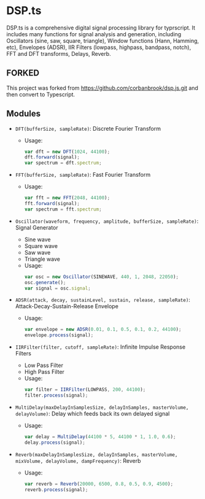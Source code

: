 # DSP.ts

DSP.ts is a comprehensive digital signal processing library for typrscript.
It includes many functions for signal analysis and generation, including
Oscillators (sine, saw, square, triangle), Window functions (Hann, Hamming, etc),
Envelopes (ADSR), IIR Filters (lowpass, highpass, bandpass, notch), FFT and DFT
transforms, Delays, Reverb.

## FORKED

This project was forked from https://github.com/corbanbrook/dsp.js.git and then convert to Typescript.

## Modules

-   `DFT(bufferSize, sampleRate)`: Discrete Fourier Transform

    -   Usage:
        ```js
        var dft = new DFT(1024, 44100);
        dft.forward(signal);
        var spectrum = dft.spectrum;
        ```

-   `FFT(bufferSize, sampleRate)`: Fast Fourier Transform

    -   Usage:
        ```js
        var fft = new FFT(2048, 44100);
        fft.forward(signal);
        var spectrum = fft.spectrum;
        ```

-   `Oscillator(waveform, frequency, amplitude, bufferSize, sampleRate)`: Signal Generator

    -   Sine wave
    -   Square wave
    -   Saw wave
    -   Triangle wave
    -   Usage:
        ```js
        var osc = new Oscillator(SINEWAVE, 440, 1, 2048, 22050);
        osc.generate();
        var signal = osc.signal;
        ```

-   `ADSR(attack, decay, sustainLevel, sustain, release, sampleRate)`: Attack-Decay-Sustain-Release Envelope

    -   Usage:
        ```js
        var envelope = new ADSR(0.01, 0.1, 0.5, 0.1, 0.2, 44100);
        envelope.process(signal);
        ```

-   `IIRFilter(filter, cutoff, sampleRate)`: Infinite Impulse Response Filters

    -   Low Pass Filter
    -   High Pass Filter
    -   Usage:
        ```js
        var filter = IIRFilter(LOWPASS, 200, 44100);
        filter.process(signal);
        ```

-   `MultiDelay(maxDelayInSamplesSize, delayInSamples, masterVolume, delayVolume)`: Delay which feeds back its own delayed signal

    -   Usage:
        ```js
        var delay = MultiDelay(44100 * 5, 44100 * 1, 1.0, 0.6);
        delay.process(signal);
        ```

-   `Reverb(maxDelayInSamplesSize, delayInSamples, masterVolume, mixVolume, delayVolume, dampFrequency)`: Reverb
    -   Usage:
        ```js
        var reverb = Reverb(20000, 6500, 0.8, 0.5, 0.9, 4500);
        reverb.process(signal);
        ```
